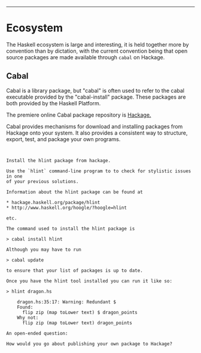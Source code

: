 
----

# Ecosystem

The Haskell ecosystem is large and interesting, it is held together more
by convention than by dictation, with the current convention being that
open source packages are made available through `cabal` on Hackage.


## Cabal

Cabal is a library package, but "cabal" is often used to refer to the
cabal executable provided by the "cabal-install" package.
These packages are both provided by the Haskell Platform.

The premiere online Cabal package repository is [Hackage.](http://hackage.haskell.org/)

Cabal provides mechanisms for download and installing packages
from Hackage onto your system. It also provides a consistent
way to structure, export, test, and package your own programs.

```instruction
 

Install the hlint package from hackage.

Use the `hlint` command-line program to to check for stylistic issues in one
of your previous solutions.
```

```{ .answer }
Information about the hlint package can be found at

* hackage.haskell.org/package/hlint
* http://www.haskell.org/hoogle/?hoogle=hlint

etc.

The command used to install the hlint package is

> cabal install hlint

Although you may have to run

> cabal update

to ensure that your list of packages is up to date.

Once you have the hlint tool installed you can run it like so:

> hlint dragon.hs

    dragon.hs:35:17: Warning: Redundant $
    Found:
      flip zip (map toLower text) $ dragon_points
    Why not:
      flip zip (map toLower text) dragon_points
```

```open
An open-ended question:

How would you go about publishing your own package to Hackage?
```

